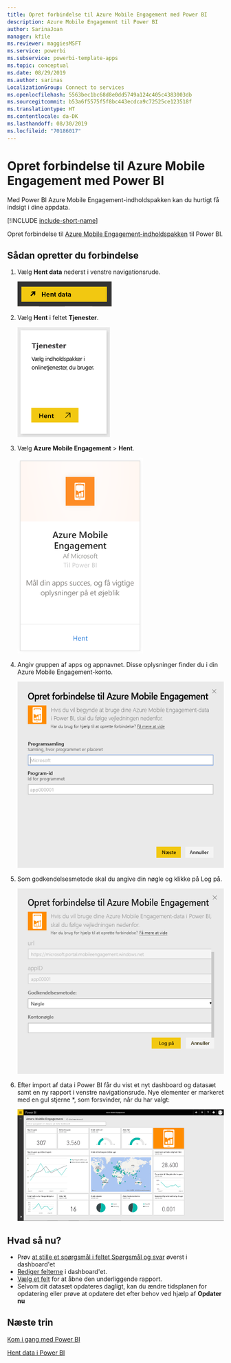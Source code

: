 ```yaml
---
title: Opret forbindelse til Azure Mobile Engagement med Power BI
description: Azure Mobile Engagement til Power BI
author: SarinaJoan
manager: kfile
ms.reviewer: maggiesMSFT
ms.service: powerbi
ms.subservice: powerbi-template-apps
ms.topic: conceptual
ms.date: 08/29/2019
ms.author: sarinas
LocalizationGroup: Connect to services
ms.openlocfilehash: 5563bec1bc68d8e0dd5749a124c405c4383003db
ms.sourcegitcommit: b53a6f5575f5f8bc443ecdca9c72525ce123518f
ms.translationtype: HT
ms.contentlocale: da-DK
ms.lasthandoff: 08/30/2019
ms.locfileid: "70186017"
---
```

# <a name="connect-to-azure-mobile-engagement-with-power-bi"></a>Opret forbindelse til Azure Mobile Engagement med Power BI
Med Power BI Azure Mobile Engagement-indholdspakken kan du hurtigt få indsigt i dine appdata.

[!INCLUDE [include-short-name](./includes/service-deprecate-content-packs.md)]

Opret forbindelse til [Azure Mobile Engagement-indholdspakken](https://app.powerbi.com/groups/me/getdata/services/azme) til Power BI.

## <a name="how-to-connect"></a>Sådan opretter du forbindelse
1. Vælg **Hent data** nederst i venstre navigationsrude.
   
    ![](media/service-connect-to-azure-mobile/getdata.png)
2. Vælg **Hent** i feltet **Tjenester**.
   
    ![](media/service-connect-to-azure-mobile/services.png)
3. Vælg **Azure Mobile Engagement** \> **Hent**.
   
    ![](media/service-connect-to-azure-mobile/azme.png) 
4. Angiv gruppen af apps og appnavnet. Disse oplysninger finder du i din Azure Mobile Engagement-konto.
   
    ![](media/service-connect-to-azure-mobile/parameters.png) 
5. Som godkendelsesmetode skal du angive din nøgle og klikke på Log på.
   
    ![](media/service-connect-to-azure-mobile/creds.png)
6. Efter import af data i Power BI får du vist et nyt dashboard og datasæt samt en ny rapport i venstre navigationsrude. Nye elementer er markeret med en gul stjerne \*, som forsvinder, når du har valgt:
   
    ![](media/service-connect-to-azure-mobile/dashboard.png)

## <a name="what-now"></a>Hvad så nu?

* Prøv [at stille et spørgsmål i feltet Spørgsmål og svar](consumer/end-user-q-and-a.md) øverst i dashboard'et
* [Rediger felterne](service-dashboard-edit-tile.md) i dashboard'et.
* [Vælg et felt](consumer/end-user-tiles.md) for at åbne den underliggende rapport.
* Selvom dit datasæt opdateres dagligt, kan du ændre tidsplanen for opdatering eller prøve at opdatere det efter behov ved hjælp af **Opdater nu**

## <a name="next-steps"></a>Næste trin
[Kom i gang med Power BI](service-get-started.md)

[Hent data i Power BI](service-get-data.md)

